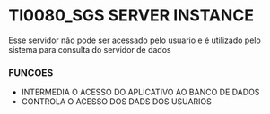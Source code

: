 # TI0080_SGS SERVER INSTANCE

Esse servidor não pode ser acessado pelo usuario e é utilizado pelo sistema para consulta do servidor de dados


### FUNCOES
- INTERMEDIA O ACESSO DO APLICATIVO AO BANCO DE DADOS
- CONTROLA O ACESSO DOS DADS DOS USUARIOS